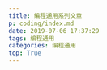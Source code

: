 ```yaml
---
title: 编程通用系列文章
p: coding/index.md
date: 2019-07-06 17:37:29
tags: 编程通用
categories: 编程通用
top: True
---
```







